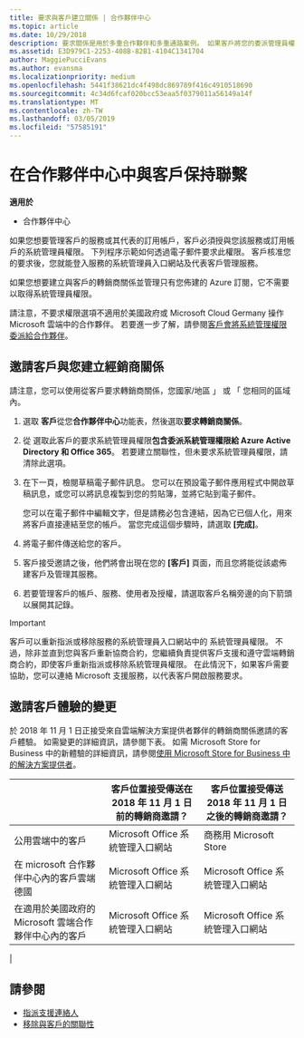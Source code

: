 ```yaml
---
title: 要求與客戶建立關係 | 合作夥伴中心
ms.topic: article
ms.date: 10/29/2018
description: 要求關係是用於多重合作夥伴和多重通路案例。 如果客戶將您的委派管理員權限移除，而您必須還原那些權限以提供佈建或支援時，這也會很有用。
ms.assetid: E3D979C1-2253-408B-82B1-4104C1341704
author: MaggiePucciEvans
ms.author: evansma
ms.localizationpriority: medium
ms.openlocfilehash: 5441f38621dc4f498dc869789f416c4910518690
ms.sourcegitcommit: 4c34d6fcaf020bcc53eaa5f0379011a56149a14f
ms.translationtype: MT
ms.contentlocale: zh-TW
ms.lasthandoff: 03/05/2019
ms.locfileid: "57585191"
---
```

# <a name="connect-with-customers-in-partner-center"></a>在合作夥伴中心中與客戶保持聯繫

**適用於**

-  合作夥伴中心

如果您想要管理客戶的服務或其代表的訂用帳戶，客戶必須授與您該服務或訂用帳戶的系統管理員權限。 下列程序示範如何透過電子郵件要求此權限。 客戶核准您的要求後，您就能登入服務的系統管理員入口網站及代表客戶管理服務。

如果您想要建立與客戶的轉銷商關係並管理只有您佈建的 Azure 訂閱，它不需要以取得系統管理員權限。

請注意，不要求權限選項不適用於美國政府或 Microsoft Cloud Germany 操作 Microsoft 雲端中的合作夥伴。 若要進一步了解，請參閱[客戶會將系統管理權限委派給合作夥伴](https://docs.microsoft.com/en-us/partner-center/customers_revoke_admin_privileges)。


## <a name="invite-a-customer-to-establish-a-reseller-relationship-with-you"></a>邀請客戶與您建立經銷商關係

請注意，您可以使用從客戶要求轉銷商關係，您國家/地區 」 或 「 您相同的區域內。

1.  選取 **客戶**從您**合作夥伴中心**功能表，然後選取**要求轉銷商關係**。

2.  從 選取此客戶的要求系統管理員權限**包含委派系統管理權限給 Azure Active Directory 和 Office 365**。 若要建立關聯性，但未要求系統管理員權限，請清除此選項。 

3.  在下一頁，檢閱草稿電子郵件訊息。 您可以在預設電子郵件應用程式中開啟草稿訊息，或您可以將訊息複製到您的剪貼簿，並將它貼到電子郵件。 

    您可以在電子郵件中編輯文字，但是請務必包含連結，因為它已個人化，用來將客戶直接連結至您的帳戶。 當您完成這個步驟時，請選取 **\[完成\]**。

3.  將電子郵件傳送給您的客戶。

5.  客戶接受邀請之後，他們將會出現在您的 **\[客戶\]** 頁面，而且您將能從該處佈建客戶及管理其服務。

 
6.  若要管理客戶的帳戶、服務、使用者及授權，請選取客戶名稱旁邊的向下箭頭以展開其記錄。


> [!IMPORTANT]  
> 客戶可以重新指派或移除服務的系統管理員入口網站中的 系統管理員權限。 不過，除非並直到您與客戶重新協商合約，您繼續負責提供客戶支援和遵守雲端轉銷商合約，即使客戶重新指派或移除系統管理員權限。 在此情況下，如果客戶需要協助，您可以連絡 Microsoft 支援服務，以代表客戶開啟服務要求。

## <a name="changes-to-the-customer-invitation-experience"></a>邀請客戶體驗的變更

於 2018 年 11 月 1 日正接受來自雲端解決方案提供者夥伴的轉銷商關係邀請的客戶體驗。 如需變更的詳細資訊，請參閱下表。 如需 Microsoft Store for Business 中的新體驗的詳細資訊，請參閱[使用 Microsoft Store for Business 中的解決方案提供者](https://docs.microsoft.com/en-us/microsoft-store/work-with-partner-microsoft-store-business)。

|  | 客戶位置接受傳送在 2018 年 11 月 1 日前的轉銷商邀請？ | 客戶位置接受傳送 2018 年 11 月 1 日之後的轉銷商邀請？ |
|---------|---------|---------
| 公用雲端中的客戶 | Microsoft Office 系統管理入口網站 | 商務用 Microsoft Store |
| 在 microsoft 合作夥伴中心內的客戶雲端德國 | Microsoft Office 系統管理入口網站 | Microsoft Office 系統管理入口網站 |
| 在適用於美國政府的 Microsoft 雲端合作夥伴中心內的客戶 | Microsoft Office 系統管理入口網站 | Microsoft Office 系統管理入口網站 |
|

## <a name="see-also"></a>請參閱

- [指派支援連絡人](assign-support-contacts.md)
- [移除與客戶的關聯性](remove-a-relationship.md)